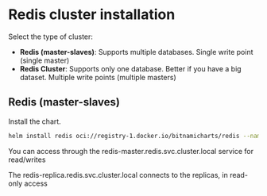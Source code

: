# Redis cluster installation

Select the type of cluster:

- **Redis (master-slaves)**: Supports multiple databases. Single write point (single master)
- **Redis Cluster**: Supports only one database. Better if you have a big dataset. Multiple write points (multiple masters)

## Redis (master-slaves)

Install the chart.

```bash
helm install redis oci://registry-1.docker.io/bitnamicharts/redis --namespace redis --create-namespace --set master.persistence.accessModes={ReadWriteMany} --set replica.persistence.accessModes={ReadWriteMany} --set metrics.enabled=true --set metrics.serviceMonitor.enabled=true  --set metrics.serviceMonitor.additionalLabels.release=kube-prometheus-stack
```

You can access through the redis-master.redis.svc.cluster.local service for read/writes

The redis-replica.redis.svc.cluster.local connects to the replicas, in read-only access
